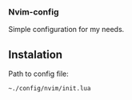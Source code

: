 ### Nvim-config

Simple configuration for my needs.

## Instalation

Path to config file:

```
~./config/nvim/init.lua
```
